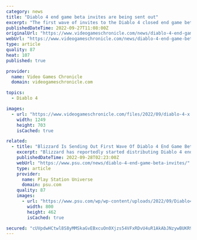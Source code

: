 ```yaml
---
category: news
title: "Diablo 4 end game beta invites are being sent out"
excerpt: "The first wave of invites to the Diablo 4 closed end game beta have reportedly been distributed. Diablo players on Resetera and Reddit began receiving invites to the game’s latest testing phase on ..."
publishedDateTime: 2022-09-27T11:08:00Z
originalUrl: "https://www.videogameschronicle.com/news/diablo-4-end-game-beta-invites-are-being-sent-out/"
webUrl: "https://www.videogameschronicle.com/news/diablo-4-end-game-beta-invites-are-being-sent-out/"
type: article
quality: 87
heat: 107
published: true

provider:
  name: Video Games Chronicle
  domain: videogameschronicle.com

topics:
  - Diablo 4

images:
  - url: "https://www.videogameschronicle.com/files/2022/09/diablo-4-x.jpg"
    width: 1249
    height: 703
    isCached: true

related:
  - title: "Blizzard Is Sending Out First Wave Of Diablo 4 End Game Beta Invites"
    excerpt: "Blizzard has reportedly started distributing Diablo 4 end game Beta invites out to players, according to a number of users on ResetEra and Reddit. Participants of the end game beta will be able to ..."
    publishedDateTime: 2022-09-28T02:23:00Z
    webUrl: "https://www.psu.com/news/diablo-4-end-game-beta-invites/"
    type: article
    provider:
      name: Play Station Universe
      domain: psu.com
    quality: 87
    images:
      - url: "https://www.psu.com/wp/wp-content/uploads/2022/09/Diablo4-1.jpg"
        width: 800
        height: 462
        isCached: true

secured: "cUVpdwHCtwl8S8yMMSkaGvEBxcuOn0Xjzs54VFxRDvU4uR1AkAbJNzywBUKR9Cp5YTeyap4/tsnqZYPes3HuDBqXo49pMrg4Bos+siyWtKOSwHtAjLUg5B1tR20otFNRmJQluujoY5Knv7U28mxCESW9rIn/rogGcUjwHvPL/htXFj1NstCUEIQWQazXHboInDsP05Q1EByfLgcdS/UePilT5uztiwUR+NVOSY/14CkEdh1jtBqMyys9b29ClU9XrAvulDcf5wUPffTazVOC8YXStm1txlK2CA6H6d4RCzwWUnGoM0pXcw/e1TIqfHU9OGJLcb5ulQMejYyHj4IwA4XeB9+caEwKs9jYOU9Z7bY=;rk7xnyPy7TnlAxVo1E9qcQ=="
---
```


